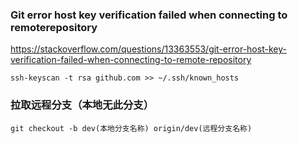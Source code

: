 ### Git error host key verification failed when connecting to remoterepository

https://stackoverflow.com/questions/13363553/git-error-host-key-verification-failed-when-connecting-to-remote-repository

```shell
ssh-keyscan -t rsa github.com >> ~/.ssh/known_hosts
```

### 拉取远程分支（本地无此分支）

```shell
git checkout -b dev(本地分支名称) origin/dev(远程分支名称)
```
